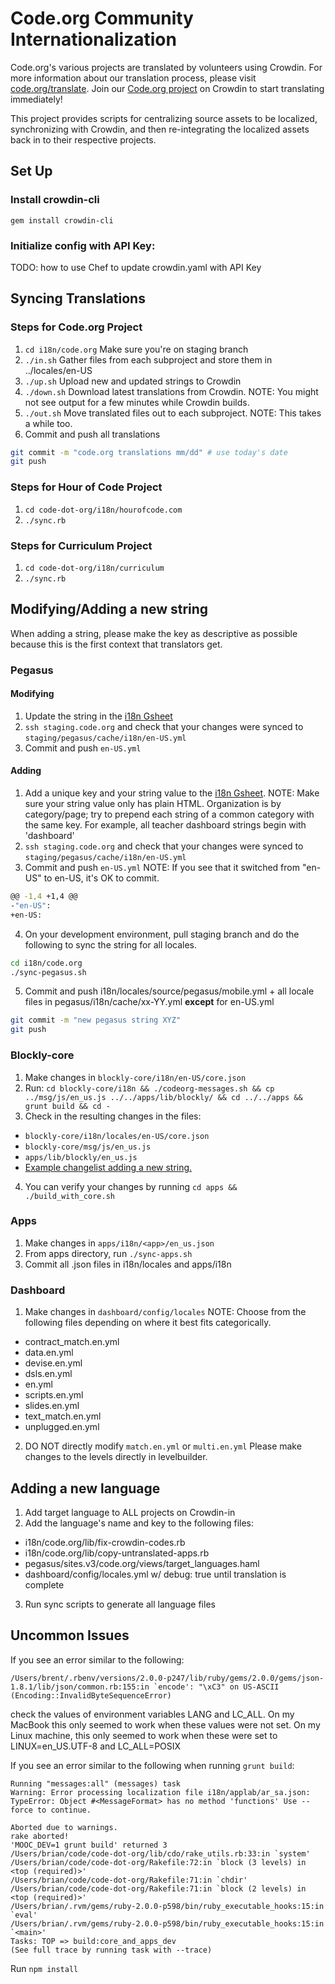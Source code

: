 # Code.org Community Internationalization

Code.org's various projects are translated by volunteers using Crowdin. For more information about our translation process, please visit [code.org/translate](http://code.org/translate). Join our [Code.org project](https://crowdin.com/project/codeorg/invite) on Crowdin to start translating immediately!

This project provides scripts for centralizing source assets to be localized, synchronizing with Crowdin, and then re-integrating the localized assets back in to their respective projects.

## Set Up

### Install crowdin-cli

`gem install crowdin-cli`

### Initialize config with API Key:

TODO: how to use Chef to update crowdin.yaml with API Key

## Syncing Translations

### Steps for Code.org Project

1. `cd i18n/code.org` Make sure you're on staging branch
2. `./in.sh` Gather files from each subproject and store them in ../locales/en-US
3. `./up.sh` Upload new and updated strings to Crowdin
4. `./down.sh` Download latest translations from Crowdin. NOTE: You might not see output for a few minutes while Crowdin builds.
5. `./out.sh` Move translated files out to each subproject. NOTE: This takes a while too.
6. Commit and push all translations
```bash
git commit -m "code.org translations mm/dd" # use today's date
git push
```

### Steps for Hour of Code Project
1. `cd code-dot-org/i18n/hourofcode.com`
2. `./sync.rb`

### Steps for Curriculum Project
1. `cd code-dot-org/i18n/curriculum`
2. `./sync.rb`

## Modifying/Adding a new string 
When adding a string, please make the key as descriptive as possible because this is the first context that translators get. 

### Pegasus

#### Modifying
1. Update the string in the [i18n Gsheet](https://docs.google.com/a/code.org/spreadsheet/ccc?key=0AuZfRa__4CAYdHhObnJqQkViMUx0cGpESHc3VWtDUXc&usp=sharing)
2. `ssh staging.code.org` and check that your changes were synced to `staging/pegasus/cache/i18n/en-US.yml`
3. Commit and push `en-US.yml`

#### Adding
1. Add a unique key and your string value to the [i18n Gsheet](https://docs.google.com/a/code.org/spreadsheet/ccc?key=0AuZfRa__4CAYdHhObnJqQkViMUx0cGpESHc3VWtDUXc&usp=sharing). NOTE: Make sure your string value only has plain HTML. Organization is by category/page; try to prepend each string of a common category with the same key. For example, all teacher dashboard strings begin with 'dashboard'
2. `ssh staging.code.org` and check that your changes were synced to `staging/pegasus/cache/i18n/en-US.yml`
3. Commit and push `en-US.yml` NOTE: If you see that it switched from "en-US" to en-US, it's OK to commit.
```bash
@@ -1,4 +1,4 @@
-"en-US":
+en-US:
```
4. On your development environment, pull staging branch and do the following to sync the string for all locales.
```bash
cd i18n/code.org
./sync-pegasus.sh
```
5. Commit and push i18n/locales/source/pegasus/mobile.yml + all locale files in pegasus/i18n/cache/xx-YY.yml **except** for en-US.yml
```bash
git commit -m "new pegasus string XYZ"
git push
```

### Blockly-core
1. Make changes in `blockly-core/i18n/en-US/core.json`                                                                
2. Run: `cd blockly-core/i18n && ./codeorg-messages.sh && cp ../msg/js/en_us.js ../../apps/lib/blockly/ && cd ../../apps && grunt build && cd -`
3. Check in the resulting changes in the files:
  * `blockly-core/i18n/locales/en-US/core.json`
  * `blockly-core/msg/js/en_us.js`
  * `apps/lib/blockly/en_us.js`
  * [Example changelist adding a new string.](https://github.com/code-dot-org/code-dot-org/commit/d7fa8719bef9ec2e46ab2f6c91f722288218d517)
4. You can verify your changes by running `cd apps && ./build_with_core.sh`

### Apps
1. Make changes in `apps/i18n/<app>/en_us.json`
2. From apps directory, run `./sync-apps.sh`
3. Commit all .json files in i18n/locales and apps/i18n

### Dashboard
1. Make changes in `dashboard/config/locales` NOTE: Choose from the following files depending on where it best fits categorically.
* contract_match.en.yml
* data.en.yml
* devise.en.yml
* dsls.en.yml
* en.yml
* scripts.en.yml
* slides.en.yml
* text_match.en.yml
* unplugged.en.yml
2. DO NOT directly modify `match.en.yml` or `multi.en.yml` Please make changes to the levels directly in levelbuilder.

## Adding a new language
1. Add target language to ALL projects on Crowdin-in
2. Add the language's name and key to the following files:
* i18n/code.org/lib/fix-crowdin-codes.rb
* i18n/code.org/lib/copy-untranslated-apps.rb
* pegasus/sites.v3/code.org/views/target_languages.haml
* dashboard/config/locales.yml w/ debug: true until translation is complete
3. Run sync scripts to generate all language files


## Uncommon Issues

If you see an error similar to the following:
```
/Users/brent/.rbenv/versions/2.0.0-p247/lib/ruby/gems/2.0.0/gems/json-1.8.1/lib/json/common.rb:155:in `encode': "\xC3" on US-ASCII (Encoding::InvalidByteSequenceError)
```
check the values of environment variables LANG and LC_ALL.  On my MacBook this only seemed to work when these values were not set.  On my Linux machine, this only seemed to work when these were set to LINUX=en_US.UTF-8 and LC_ALL=POSIX

If you see an error similar to the following when running `grunt build`:
```
Running "messages:all" (messages) task
Warning: Error processing localization file i18n/applab/ar_sa.json: TypeError: Object #<MessageFormat> has no method 'functions' Use --force to continue.

Aborted due to warnings.
rake aborted!
'MOOC_DEV=1 grunt build' returned 3
/Users/brian/code/code-dot-org/lib/cdo/rake_utils.rb:33:in `system'
/Users/brian/code/code-dot-org/Rakefile:72:in `block (3 levels) in <top (required)>'
/Users/brian/code/code-dot-org/Rakefile:71:in `chdir'
/Users/brian/code/code-dot-org/Rakefile:71:in `block (2 levels) in <top (required)>'
/Users/brian/.rvm/gems/ruby-2.0.0-p598/bin/ruby_executable_hooks:15:in `eval'
/Users/brian/.rvm/gems/ruby-2.0.0-p598/bin/ruby_executable_hooks:15:in `<main>'
Tasks: TOP => build:core_and_apps_dev
(See full trace by running task with --trace)
```
Run `npm install`